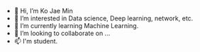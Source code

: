 - 👋 Hi, I’m Ko Jae Min
- 👀 I’m interested in Data science, Deep learning, network, etc.
- 🌱 I’m currently learning Machine Learning.
- 💞️ I’m looking to collaborate on ...
- 📫 I'm student.

<!---
jmhope/jmhope is a ✨ special ✨ repository because its `README.md` (this file) appears on your GitHub profile.
You can click the Preview link to take a look at your changes.
--->
